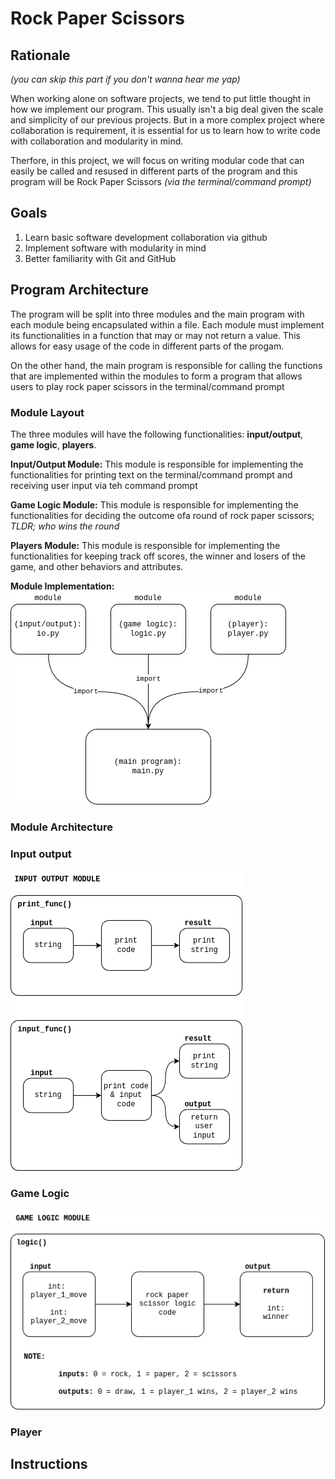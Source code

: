 # Rock Paper Scissors

## Rationale
*(you can skip this part if you don't wanna hear me yap)*

When working alone on software projects, we tend to put little thought in how we implement our program. This usually isn't a big deal given the scale and simplicity of our previous projects. But in a more complex project where collaboration is requirement, it is essential for us to learn how to write code with collaboration and modularity in mind.

Therfore, in this project, we will focus on writing modular code that can easily be called and resused in different parts of the program and this program will be Rock Paper Scissors *(via the terminal/command prompt)*

## Goals
1. Learn basic software development collaboration via github
2. Implement software with modularity in mind
3. Better familiarity with Git and GitHub

## Program Architecture

The program will be split into three modules and the main program with each module being encapsulated within a file. Each module must implement its functionalities in a function that may or may not return a value. This allows for easy usage of the code in different parts of the progam. 

On the other hand, the main program is responsible for calling the functions that are implemented within the modules to form a program that allows users to play rock paper scissors in the terminal/command prompt 

### Module Layout

The three modules will have the following functionalities: **input/output**, **game logic**, **players**.

**Input/Output Module:** This module is responsible for implementing the functionalities for printing text on the terminal/command prompt and receiving user input via teh command prompt

**Game Logic Module:** This module is responsible for implementing the functionalities for deciding the outcome ofa round of rock paper scissors; *TLDR; who wins the round*

**Players Module:** This module is responsible for implementing the functionalities for keeping track off scores, the winner and losers of the game, and other behaviors and attributes.


**Module Implementation:**
![Alt text](assets/module_layout.png)


### Module Architecture

### Input output
![Alt text](assets/io_architecture.png)

### Game Logic
![Alt text](assets/game_logic_architecture.png)

### Player

## Instructions


